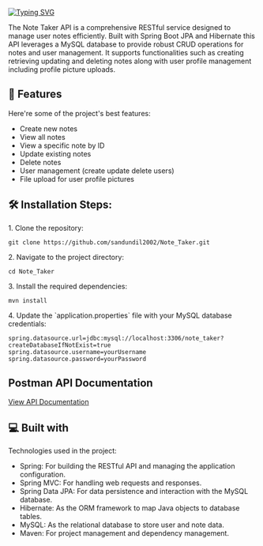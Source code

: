 <a href="https://git.io/typing-svg"><img src="https://readme-typing-svg.herokuapp.com?font=Fira+Code&weight=600&size=50&pause=1000&center=true&vCenter=true&width=835&height=70&lines=Note+Taker" alt="Typing SVG" /></a>

<p id="description">The Note Taker API is a comprehensive RESTful service designed to manage user notes efficiently. Built with Spring Boot JPA and Hibernate this API leverages a MySQL database to provide robust CRUD operations for notes and user management. It supports functionalities such as creating retrieving updating and deleting notes along with user profile management including profile picture uploads.</p>

  
  
<h2>🧐 Features</h2>

Here're some of the project's best features:

*   Create new notes
*   View all notes
*   View a specific note by ID
*   Update existing notes
*   Delete notes
*   User management (create update delete users)
*   File upload for user profile pictures

<h2>🛠️ Installation Steps:</h2>

<p>1. Clone the repository:</p>

```
git clone https://github.com/sandundil2002/Note_Taker.git
```

<p>2. Navigate to the project directory:</p>

```
cd Note_Taker
```

<p>3. Install the required dependencies:</p>

```
mvn install
```

<p>4. Update the `application.properties` file with your MySQL database credentials:</p>

```
spring.datasource.url=jdbc:mysql://localhost:3306/note_taker?createDatabaseIfNotExist=true     spring.datasource.username=yourUsername     spring.datasource.password=yourPassword
```

<h2>Postman API Documentation</h2>

<a href="https://documenter.getpostman.com/view/35384990/2sAXjM5CRM" >View API Documentation</a>

  
  
<h2>💻 Built with</h2>

Technologies used in the project:

*   Spring: For building the RESTful API and managing the application configuration.
*   Spring MVC: For handling web requests and responses.
*   Spring Data JPA: For data persistence and interaction with the MySQL database.
*   Hibernate: As the ORM framework to map Java objects to database tables.
*   MySQL: As the relational database to store user and note data.
*   Maven: For project management and dependency management.
